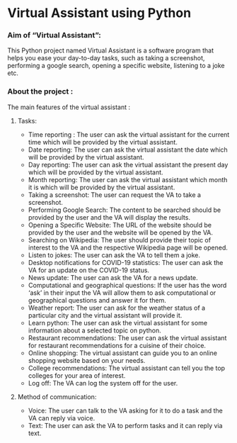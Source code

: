 # Virtual Assistant using Python

### **Aim of “Virtual Assistant”:** 
This Python project named Virtual Assistant is a software program that helps you ease your day-to-day tasks, such as taking a screenshot, performing a google search, opening a specific website, listening to a joke etc. 

### **About the project :**
The main features of the virtual assistant :

1.  Tasks:
     - Time reporting :  The user can ask the virtual assistant for the current time which will be provided by the virtual assistant.
     -  Date reporting: The user can ask the virtual assistant the date which will be provided by the virtual assistant.
     -  Day reporting: The user can ask the virtual assistant the present day which will be provided by the virtual assistant.
     - Month reporting: The user can ask the virtual assistant which month it is which will be provided by the virtual assistant.
     - Taking a screenshot: The user can request the VA to take a screenshot.
     - Performing Google Search: The content to be searched should be provided by the user and the VA will display the results.
     - Opening a Specific Website: The URL of the website should be provided by the user and the website will be opened by the VA.
     - Searching on Wikipedia: The user should provide their topic of interest to the VA and the respective Wikipedia page will be opened.
     - Listen to jokes: The user can ask the VA to tell them a joke.
     - Desktop notifications for COVID-19 statistics: The user can ask the VA for an update on the COVID-19 status.
     - News update: The user can ask the VA for a news update.
     -  Computational and geographical questions: If the user has the word ‘ask’ in their input the VA will allow them to ask computational or geographical questions and answer it for them.
     - Weather report: The user can ask for the weather status of a particular city and the virtual assistant will provide it.
     - Learn python: The user can ask the virtual assistant for some information about a selected topic on python.
     - Restaurant recommendations: The user can ask the virtual assistant for restaurant recommendations for a cuisine of their choice.
     - Online shopping: The virtual assistant can guide you to an online shopping website based on your needs.
     - College recommendations: The virtual assistant can tell you the top colleges for your area of interest.
     - Log off: The VA can log the system off for the user.

2. Method of communication:
    - Voice: The user can talk to the VA asking for it to do a task and the VA can reply via voice.
    - Text: The user can ask the VA to perform tasks and it can reply via text.
